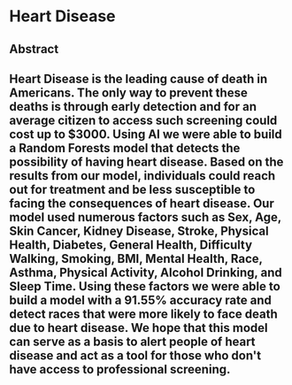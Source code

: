 # Heart Disease

## Abstract

Heart Disease is the leading cause of death in Americans. The only way to prevent these deaths is through early detection and for an average citizen to access such screening could cost up to $3000. Using AI we were able to build a Random Forests model that detects the possibility of having heart disease. Based on the results from our model, individuals could reach out for treatment and be less susceptible to facing the consequences of heart disease. Our model used numerous factors such as Sex, Age, Skin Cancer, Kidney Disease, Stroke, Physical Health, Diabetes, General Health, Difficulty Walking, Smoking, BMI, Mental Health, Race, Asthma, Physical Activity, Alcohol Drinking, and Sleep Time. Using these factors we were able to build a model with a 91.55% accuracy rate and detect races that were more likely to face death due to heart disease. We hope that this model can serve as a basis to alert people of heart disease and act as a tool for those who don't have access to professional screening. 
---
